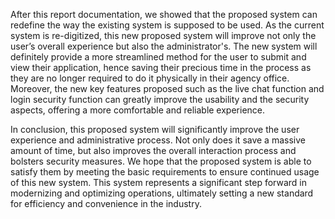   After this report documentation, we showed that the proposed system can redefine the way the existing system is supposed to be used. As the current system is re-digitized, this new proposed system will improve not only the user’s overall experience but also the administrator's. The new system will definitely provide a more streamlined method for the user to submit and view their application, hence saving their precious time in the process as they are no longer required to do it physically in their agency office. Moreover, the new key features proposed such as the live chat function and login security function can greatly improve the usability and the security aspects, offering a more comfortable and reliable experience.

  In conclusion, this proposed system will significantly improve the user experience and administrative process. Not only does it save a massive amount of time, but also improves the overall interaction process and bolsters security measures. We hope that the proposed system is able to satisfy them by meeting the basic requirements to ensure continued usage of this new system. This system represents a significant step forward in modernizing and optimizing operations, ultimately setting a new standard for efficiency and convenience in the industry.

